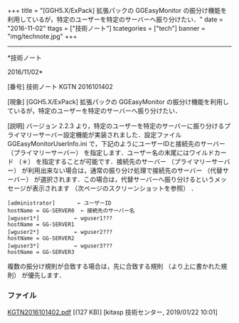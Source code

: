 ﻿+++
title = "[GGH5.X/ExPack] 拡張パックの GGEasyMonitor の振分け機能を利用しているが，特定のユーザーを特定のサーバーへ振り分けたい．"
date = "2016-11-02"
ttags = ["技術ノート"]
tcategories = ["tech"]
banner = "img/technote.jpg"
+++

-----------------------------------------------------------------------------------------------------------------------------

*技術ノート

2016/11/02*


[番号]
技術ノート KGTN 2016101402

[現象]
[GGH5.X/ExPack] 拡張パックの GGEasyMonitor
の振分け機能を利用しているが，特定のユーザーを特定のサーバーへ振り分けたい．

[説明]
バージョン 2.2.3
より，特定のユーザーを特定のサーバーに振り分けるプライマリーサーバー設定機能が実装されました．設定ファイル
GGEasyMonitorUserInfo.ini で，下記のようにユーザーIDと接続先のサーバー
（プライマリーサーバー）
を指定します．ユーザー名の末尾にはワイルドカード （＊）
を指定することが可能です．接続先のサーバー （プライマリーサーバー）
が利用出来ない場合は，通常の振り分け処理で接続先のサーバー
（代替サーバー）
が選択されます．この場合は，代替サーバーへ振り分けるというメッセージが表示されます
（次ページのスクリーンショットを参照） ．

    [administrator]　　　  ← ユーザーID
    hostName = GG-SERVER0  ← 接続先のサーバー名
    [wguser1*] 　　　　　　← wguser1???
    hostName = GG-SERVER1
    [wguser2*] 　　　　　　← wguser2???
    hostName = GG-SERVER2
    [wguser3*] 　　　　　　← wguser3???
    hostName = GG-SERVER3

複数の振分け規則が合致する場合は，先に合致する規則
（より上に書かれた規則） が優先します．


### ファイル

 
 


[KGTN2016101402.pdf](http://techreport.kitasp.net/attachments/download/4212/KGTN2016101402.pdf)
 [(127 KB)] [kitasp 技術センター, 2019/01/22
10:01]


 


 

